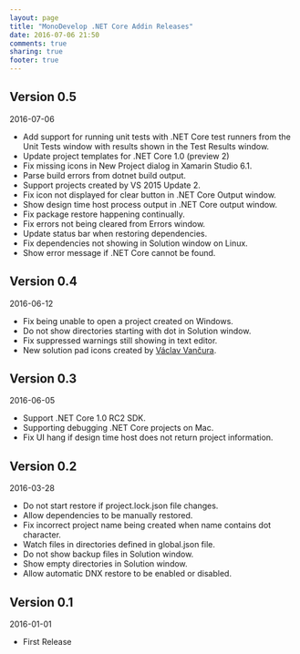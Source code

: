 ```yaml
---
layout: page
title: "MonoDevelop .NET Core Addin Releases"
date: 2016-07-06 21:50
comments: true
sharing: true
footer: true
---
```


## Version 0.5

2016-07-06

 * Add support for running unit tests with .NET Core test runners from the Unit Tests window with results shown in the Test Results window.
 * Update project templates for .NET Core 1.0 (preview 2)
 * Fix missing icons in New Project dialog in Xamarin Studio 6.1.
 * Parse build errors from dotnet build output.
 * Support projects created by VS 2015 Update 2.
 * Fix icon not displayed for clear button in .NET Core Output window.
 * Show design time host process output in .NET Core output window.
 * Fix package restore happening continually.
 * Fix errors not being cleared from Errors window.
 * Update status bar when restoring dependencies.
 * Fix dependencies not showing in Solution window on Linux.
 * Show error message if .NET Core cannot be found.

## Version 0.4

2016-06-12

 * Fix being unable to open a project created on Windows.
 * Do not show directories starting with dot in Solution window. 
 * Fix suppressed warnings still showing in text editor. 
 * New solution pad icons created by [Václav Vančura](https://github.com/vancura).
 
## Version 0.3

2016-06-05

 * Support .NET Core 1.0 RC2 SDK.
 * Supporting debugging .NET Core projects on Mac.
 * Fix UI hang if design time host does not return project information.

## Version 0.2

2016-03-28

 * Do not start restore if project.lock.json file changes.
 * Allow dependencies to be manually restored.
 * Fix incorrect project name being created when name contains dot character.
 * Watch files in directories defined in global.json file.
 * Do not show backup files in Solution window.
 * Show empty directories in Solution window.
 * Allow automatic DNX restore to be enabled or disabled.

## Version 0.1

2016-01-01

 * First Release
 